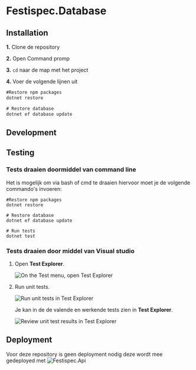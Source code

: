
# Festispec.Database

## Installation

**1.**  Clone de repository 

**2.**  Open Command promp 

**3.**  `cd` naar de map met het project 

**4.** Voer de volgende lijnen uit
```cmd
#Restore npm packages
dotnet restore

# Restore database
dotnet ef database update
```

## Development


## Testing

### Tests draaien doormiddel van command line 
Het is mogelijk om via bash of cmd te draaien hiervoor moet je de volgende commando's invoeren: 
``` 
#Restore npm packages
dotnet restore

# Restore database
dotnet ef database update

# Run tests
dotnet test
```
### Tests draaien door middel van Visual studio
1.  Open  **Test Explorer**.
    
    ![On the Test menu, open Test Explorer](https://docs.microsoft.com/en-us/visualstudio/test/media/rununittest1.png?view=vs-2017)
    
2.  Run unit tests.
    
    ![Run unit tests in Test Explorer](https://docs.microsoft.com/en-us/visualstudio/test/media/rununittest2.png?view=vs-2017)
    
    Je kan in de de valende en werkende tests zien in  **Test Explorer**.
    
    ![Review unit test results in Test Explorer](https://docs.microsoft.com/en-us/visualstudio/test/media/rununittest3.png?view=vs-2017)


## Deployment
Voor deze repository is geen deployment nodig deze wordt mee gedeployed met ![Festispec.Api](https://github.com/SOQSoft/Festispec.Api)
